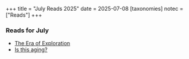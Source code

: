 +++
title = "July Reads 2025"
date = 2025-07-08
[taxonomies]
notec = ["Reads"]
+++

### Reads for July

- [The Era of Exploration](https://yidingjiang.github.io/blog/post/exploration/)
- [Is this aging?](https://www.librariesforthefuture.bio/p/is-this-aging)